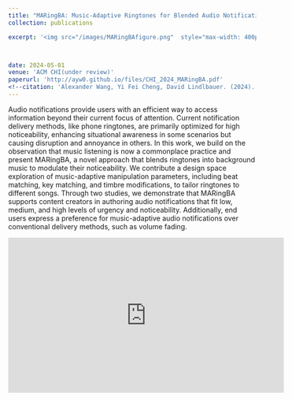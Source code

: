 ```yaml
---
title: "MARingBA: Music-Adaptive Ringtones for Blended Audio Notification Delivery"
collection: publications

excerpt: '<img src="/images/MARingBAfigure.png"  style="max-width: 400px;"><br> __Alexander Wang__, Yi Fei Cheng, David Lindlbauer. '



date: 2024-05-01
venue: 'ACM CHI(under review)'
paperurl: 'http://ayw0.github.io/files/CHI_2024_MARingBA.pdf'
<!--citation: 'Alexander Wang, Yi Fei Cheng, David Lindlbauer. (2024). &quot;MARingBA: Music-Adaptive Ringtones for Blended Audio Notification Delivery.&quot; <i>ACM CHI</i>.' -->
---
```

<!-- permalink: /publication/MARingBA -->
Audio notifications provide users with an efficient way to access information beyond their current focus of attention. Current notification delivery methods, like phone ringtones, are primarily optimized for high noticeability, enhancing situational awareness in some scenarios but causing disruption and annoyance in others. In this work, we build on the observation that music listening is now a commonplace practice and present MARingBA, a novel approach that blends ringtones into background music to modulate their noticeability. We contribute a design space exploration of music-adaptive manipulation parameters, including beat matching, key matching, and timbre modifications, to tailor ringtones to different songs. Through two studies, we demonstrate that MARingBA supports content creators in authoring audio notifications that fit low, medium, and high levels of urgency and noticeability. Additionally, end users express a preference for music-adaptive audio notifications over conventional delivery methods, such as volume fading. 

<iframe width="560" height="315" src="https://www.youtube.com/embed/x1sri_t7UGc?si=lj6e_3TE1C14oLIl" title="YouTube video player" frameborder="0" allow="accelerometer; autoplay; clipboard-write; encrypted-media; gyroscope; picture-in-picture; web-share" allowfullscreen></iframe>

  
<!--
[View paper here](http://ayw0.github.io/files/CHI_2024_MARingBA.pdf)

Alexander Wang, Yi Fei Cheng, David Lindlbauer. (2024). "MARingBA: Music-Adaptive Ringtones for Blended Audio Notification Delivery" <i>ACM CHI</i>. -->
